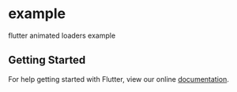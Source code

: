 # example

flutter animated loaders example

## Getting Started

For help getting started with Flutter, view our online
[documentation](https://flutter.io/).
